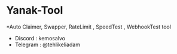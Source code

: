 # Yanak-Tool
*Auto Claimer, Swapper, RateLimit , SpeedTest , WebhookTest tool

* Discord : kemosalvo 
* Telegram : @tehlikeliadam
  
